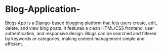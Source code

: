 # Blog-Application-
Blogs App is a Django-based blogging platform that lets users create, edit, delete, and view blog posts. It features a clean HTML/CSS frontend, user authentication, and responsive design. Blogs can be searched and filtered by keywords or categories, making content management simple and efficient.
